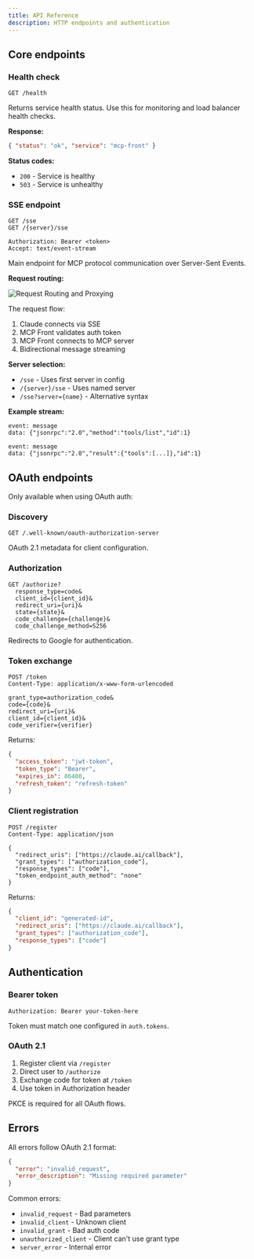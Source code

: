 ```yaml
---
title: API Reference
description: HTTP endpoints and authentication
---
```


## Core endpoints

### Health check

```
GET /health
```

Returns service health status. Use this for monitoring and load balancer health checks.

**Response:**

```json
{ "status": "ok", "service": "mcp-front" }
```

**Status codes:**

- `200` - Service is healthy
- `503` - Service is unhealthy

### SSE endpoint

```
GET /sse
GET /{server}/sse

Authorization: Bearer <token>
Accept: text/event-stream
```

Main endpoint for MCP protocol communication over Server-Sent Events.

**Request routing:**

![Request Routing and Proxying](/mcp-front/request-routing.svg)

The request flow:

1. Claude connects via SSE
2. MCP Front validates auth token
3. MCP Front connects to MCP server
4. Bidirectional message streaming

**Server selection:**

- `/sse` - Uses first server in config
- `/{server}/sse` - Uses named server
- `/sse?server={name}` - Alternative syntax

**Example stream:**

```
event: message
data: {"jsonrpc":"2.0","method":"tools/list","id":1}

event: message
data: {"jsonrpc":"2.0","result":{"tools":[...]},"id":1}
```

## OAuth endpoints

Only available when using OAuth auth:

### Discovery

```
GET /.well-known/oauth-authorization-server
```

OAuth 2.1 metadata for client configuration.

### Authorization

```
GET /authorize?
  response_type=code&
  client_id={client_id}&
  redirect_uri={uri}&
  state={state}&
  code_challenge={challenge}&
  code_challenge_method=S256
```

Redirects to Google for authentication.

### Token exchange

```
POST /token
Content-Type: application/x-www-form-urlencoded

grant_type=authorization_code&
code={code}&
redirect_uri={uri}&
client_id={client_id}&
code_verifier={verifier}
```

Returns:

```json
{
  "access_token": "jwt-token",
  "token_type": "Bearer",
  "expires_in": 86400,
  "refresh_token": "refresh-token"
}
```

### Client registration

```
POST /register
Content-Type: application/json

{
  "redirect_uris": ["https://claude.ai/callback"],
  "grant_types": ["authorization_code"],
  "response_types": ["code"],
  "token_endpoint_auth_method": "none"
}
```

Returns:

```json
{
  "client_id": "generated-id",
  "redirect_uris": ["https://claude.ai/callback"],
  "grant_types": ["authorization_code"],
  "response_types": ["code"]
}
```

## Authentication

### Bearer token

```
Authorization: Bearer your-token-here
```

Token must match one configured in `auth.tokens`.

### OAuth 2.1

1. Register client via `/register`
2. Direct user to `/authorize`
3. Exchange code for token at `/token`
4. Use token in Authorization header

PKCE is required for all OAuth flows.

## Errors

All errors follow OAuth 2.1 format:

```json
{
  "error": "invalid_request",
  "error_description": "Missing required parameter"
}
```

Common errors:

- `invalid_request` - Bad parameters
- `invalid_client` - Unknown client
- `invalid_grant` - Bad auth code
- `unauthorized_client` - Client can't use grant type
- `server_error` - Internal error
